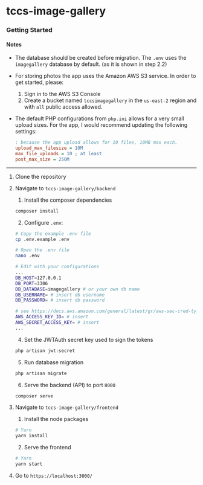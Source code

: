 # tccs-image-gallery

### Getting Started

#### Notes

-   The database should be created before migration. The `.env` uses the `imagegallery` database by default. (as it is shown in step 2.2)
-   For storing photos the app uses the Amazon AWS S3 service. In order to get started, please:

    1. Sign in to the AWS S3 Console
    2. Create a bucket named `tccsimagegallery` in the `us-east-2` region and with `all` public access allowed.

-   The default PHP configurations from `php.ini` allows for a very small upload sizes. For the app, I would recommend updating the following settings:

    ```INI
    ; because the app upload allows for 10 files, 10MB max each.
    upload_max_filesize = 10M
    max_file_uploads = 10 ; at least
    post_max_size = 250M
    ```

 <hr>

1. Clone the repository
2. Navigate to `tccs-image-gallery/backend`

    1. Install the composer dependencies

    ```bash
    composer install
    ```

    2. Configure `.env`:

    ```bash
    # Copy the example .env file
    cp .env.example .env

    # Open the .env file
    nano .env

    # Edit with your configurations
    ...
    DB_HOST=127.0.0.1
    DB_PORT=3306
    DB_DATABASE=imagegallery # or your own db name
    DB_USERNAME= # insert db username
    DB_PASSWORD= # insert db password

    # see https://docs.aws.amazon.com/general/latest/gr/aws-sec-cred-types.html#access-keys-and-secret-access-keys
    AWS_ACCESS_KEY_ID= # insert
    AWS_SECRET_ACCESS_KEY= # insert
    ...
    ```

    4. Set the JWTAuth secret key used to sign the tokens

    ```bash
    php artisan jwt:secret
    ```

    5. Run database migration

    ```bash
    php artisan migrate
    ```

    6. Serve the backend (API) to port `8000`

    ```bash
    composer serve
    ```

3. Navigate to `tccs-image-gallery/frontend`

    1. Install the node packages

    ```bash
    # Yarn
    yarn install
    ```

    2. Serve the frontend

    ```bash
    # Yarn
    yarn start
    ```

4. Go to `https://localhost:3000/`
